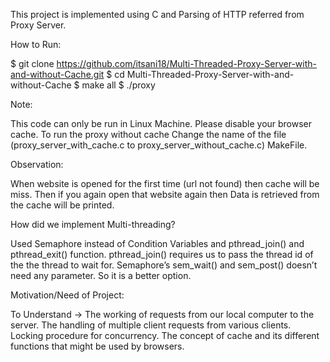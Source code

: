 This project is implemented using C and Parsing of HTTP referred from Proxy Server.


How to Run:

$ git clone https://github.com/itsani18/Multi-Threaded-Proxy-Server-with-and-without-Cache.git
$ cd Multi-Threaded-Proxy-Server-with-and-without-Cache
$ make all
$ ./proxy <port no.>


Note:

This code can only be run in Linux Machine. Please disable your browser cache.
To run the proxy without cache Change the name of the file (proxy_server_with_cache.c to proxy_server_without_cache.c) MakeFile.


Observation:

When website is opened for the first time (url not found) then cache will be miss.
Then if you again open that website again then Data is retrieved from the cache will be printed.


How did we implement Multi-threading?

Used Semaphore instead of Condition Variables and pthread_join() and pthread_exit() function.
pthread_join() requires us to pass the thread id of the the thread to wait for.
Semaphore’s sem_wait() and sem_post() doesn’t need any parameter. So it is a better option.



Motivation/Need of Project:

To Understand →
The working of requests from our local computer to the server.
The handling of multiple client requests from various clients.
Locking procedure for concurrency.
The concept of cache and its different functions that might be used by browsers.
